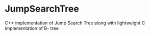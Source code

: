 # JumpSearchTree
C++ implementation of Jump Search Tree along with lightweight C implementation of B- tree
